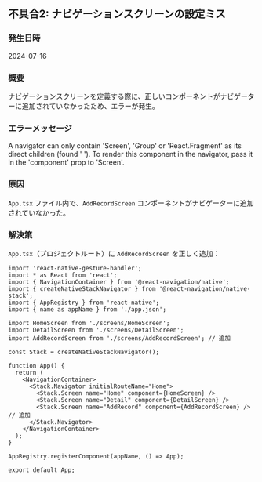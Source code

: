## 不具合2: ナビゲーションスクリーンの設定ミス

### 発生日時
2024-07-16

### 概要
ナビゲーションスクリーンを定義する際に、正しいコンポーネントがナビゲーターに追加されていなかったため、エラーが発生。

### エラーメッセージ
A navigator can only contain 'Screen', 'Group' or 'React.Fragment' as its direct children (found ' '). To render this component in the navigator, pass it in the 'component' prop to 'Screen'.

### 原因
`App.tsx` ファイル内で、`AddRecordScreen` コンポーネントがナビゲーターに追加されていなかった。

### 解決策

`App.tsx`（プロジェクトルート）に `AddRecordScreen` を正しく追加：
```tsx
import 'react-native-gesture-handler';
import * as React from 'react';
import { NavigationContainer } from '@react-navigation/native';
import { createNativeStackNavigator } from '@react-navigation/native-stack';
import { AppRegistry } from 'react-native';
import { name as appName } from './app.json';

import HomeScreen from './screens/HomeScreen';
import DetailScreen from './screens/DetailScreen';
import AddRecordScreen from './screens/AddRecordScreen'; // 追加

const Stack = createNativeStackNavigator();

function App() {
  return (
    <NavigationContainer>
      <Stack.Navigator initialRouteName="Home">
        <Stack.Screen name="Home" component={HomeScreen} />
        <Stack.Screen name="Detail" component={DetailScreen} />
        <Stack.Screen name="AddRecord" component={AddRecordScreen} /> // 追加
      </Stack.Navigator>
    </NavigationContainer>
  );
}

AppRegistry.registerComponent(appName, () => App);

export default App;
```